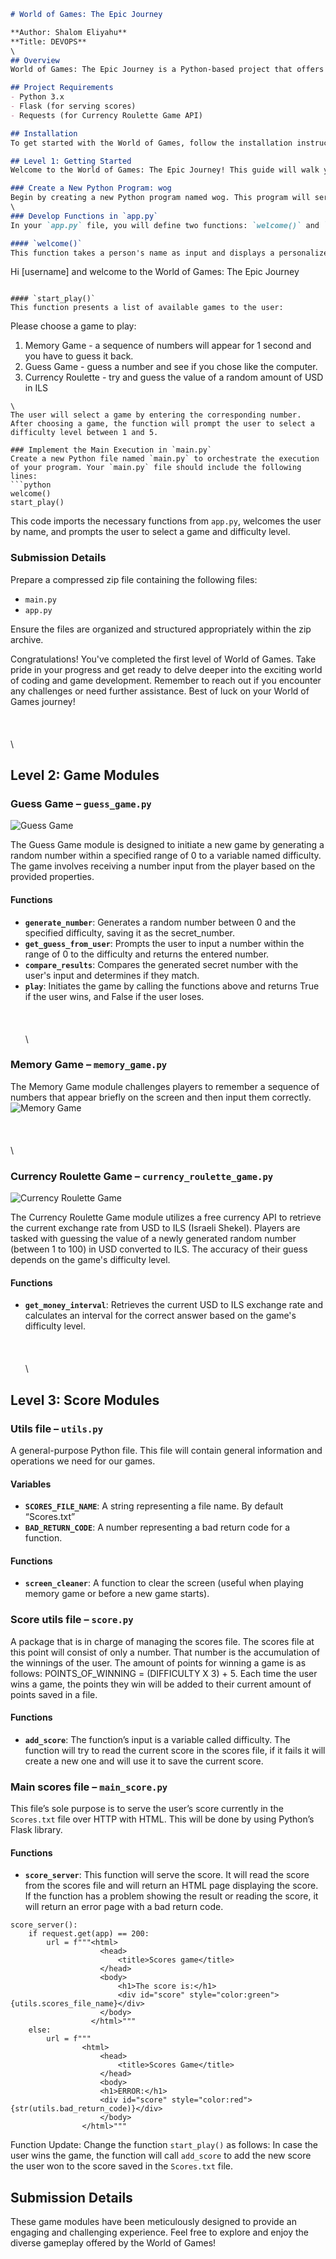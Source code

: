 ```markdown
# World of Games: The Epic Journey

**Author: Shalom Eliyahu**  
**Title: DEVOPS**
\
## Overview
World of Games: The Epic Journey is a Python-based project that offers a variety of fun and engaging games. The project is designed to help users learn Python through interactive gameplay. The games included are a Memory Game, Guess Game, and Currency Roulette. This project is useful for anyone looking to practice Python programming, especially in a game development context.

## Project Requirements
- Python 3.x
- Flask (for serving scores)
- Requests (for Currency Roulette Game API)

## Installation
To get started with the World of Games, follow the installation instructions provided in the ~[installation docs](docs/installation.md)~  

## Level 1: Getting Started
Welcome to the World of Games: The Epic Journey! This guide will walk you through the initial steps to set up and run your Python program. Please follow the instructions below to start your coding adventure.

### Create a New Python Program: wog
Begin by creating a new Python program named wog. This program will serve as the foundation for your World of Games project.
\
### Develop Functions in `app.py`
In your `app.py` file, you will define two functions: `welcome()` and `start_play()`.

#### `welcome()`
This function takes a person's name as input and displays a personalized welcome message in the following format:

```
Hi [username] and welcome to the World of Games: The Epic Journey
```

#### `start_play()`
This function presents a list of available games to the user:

```
Please choose a game to play:
1. Memory Game - a sequence of numbers will appear for 1 second and you have to guess it back.
2. Guess Game - guess a number and see if you chose like the computer.
3. Currency Roulette - try and guess the value of a random amount of USD in ILS
```
\
The user will select a game by entering the corresponding number. After choosing a game, the function will prompt the user to select a difficulty level between 1 and 5.

### Implement the Main Execution in `main.py`
Create a new Python file named `main.py` to orchestrate the execution of your program. Your `main.py` file should include the following lines:
```python
welcome()
start_play()
```
This code imports the necessary functions from `app.py`, welcomes the user by name, and prompts the user to select a game and difficulty level.

### Submission Details
Prepare a compressed zip file containing the following files:
- `main.py`
- `app.py`

Ensure the files are organized and structured appropriately within the zip archive.

Congratulations! You've completed the first level of World of Games. Take pride in your progress and get ready to delve deeper into the exciting world of coding and game development. Remember to reach out if you encounter any challenges or need further assistance. Best of luck on your World of Games journey!
\
\
\
\
\
## Level 2: Game Modules

### Guess Game – `guess_game.py`
![Guess Game](https://t4.ftcdn.net/jpg/05/28/90/61/360_F_528906125_hIJGjopyvcymzICiHiwL1ne4kuMezhQn.jpg)

The Guess Game module is designed to initiate a new game by generating a random number within a specified range of 0 to a variable named difficulty. The game involves receiving a number input from the player based on the provided properties.

#### Functions
- **`generate_number`**: Generates a random number between 0 and the specified difficulty, saving it as the secret_number.
- **`get_guess_from_user`**: Prompts the user to input a number within the range of 0 to the difficulty and returns the entered number.
- **`compare_results`**: Compares the generated secret number with the user's input and determines if they match.
- **`play`**: Initiates the game by calling the functions above and returns True if the user wins, and False if the user loses.
\
\
\
\
\
### Memory Game – `memory_game.py`
The Memory Game module challenges players to remember a sequence of numbers that appear briefly on the screen and then input them correctly.
![Memory Game](https://i.ytimg.com/vi/vfnyXiKZftc/maxresdefault.jpg)
\
\
\
\
\
### Currency Roulette Game – `currency_roulette_game.py`
![Currency Roulette Game](https://media.tenor.com/eFt5IXNkP-UAAAAM/you-think-i-dont-know-math-math.gif)

The Currency Roulette Game module utilizes a free currency API to retrieve the current exchange rate from USD to ILS (Israeli Shekel). Players are tasked with guessing the value of a newly generated random number (between 1 to 100) in USD converted to ILS. The accuracy of their guess depends on the game's difficulty level.

#### Functions
- **`get_money_interval`**: Retrieves the current USD to ILS exchange rate and calculates an interval for the correct answer based on the game's difficulty level.
\
\
\
\
\
## Level 3: Score Modules

### Utils file – `utils.py`
A general-purpose Python file. This file will contain general information and operations we need for our games.

#### Variables
- **`SCORES_FILE_NAME`**: A string representing a file name. By default “Scores.txt”
- **`BAD_RETURN_CODE`**: A number representing a bad return code for a function.

#### Functions
- **`screen_cleaner`**: A function to clear the screen (useful when playing memory game or before a new game starts).

### Score utils file – `score.py`
A package that is in charge of managing the scores file. The scores file at this point will consist of only a number. That number is the accumulation of the winnings of the user. The amount of points for winning a game is as follows: POINTS_OF_WINNING = (DIFFICULTY X 3) + 5. Each time the user wins a game, the points they win will be added to their current amount of points saved in a file.

#### Functions
- **`add_score`**: The function’s input is a variable called difficulty. The function will try to read the current score in the scores file, if it fails it will create a new one and will use it to save the current score.

### Main scores file – `main_score.py`
This file’s sole purpose is to serve the user’s score currently in the `Scores.txt` file over HTTP with HTML. This will be done by using Python’s Flask library.

#### Functions
- **`score_server`**: This function will serve the score. It will read the score from the scores file and will return an HTML page displaying the score. If the function has a problem showing the result or reading the score, it will return an error page with a bad return code.
```
score_server():
    if request.get(app) == 200:
        url = f"""<html>
                    <head>
                        <title>Scores game</title>
                    </head>
                    <body>
                        <h1>The score is:</h1>
                        <div id="score" style="color:green">{utils.scores_file_name}</div>
                    </body>
                  </html>"""
    else:
        url = f"""
                <html>
                    <head>
                        <title>Scores Game</title>
                    </head>
                    <body>
                    <h1>ERROR:</h1>
                    <div id="score" style="color:red">{str(utils.bad_return_code)}</div>
                    </body>
                </html>"""
```
Function Update:
Change the function `start_play()` as follows: In case the user wins the game, the function will call `add_score` to add the new score the user won to the score saved in the `Scores.txt` file.

## Submission Details
These game modules have been meticulously designed to provide an engaging and challenging experience. Feel free to explore and enjoy the diverse gameplay offered by the World of Games!
```



